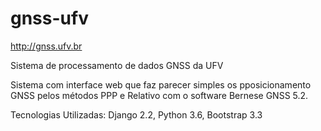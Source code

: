 # gnss-ufv
http://gnss.ufv.br

Sistema de processamento de dados GNSS da UFV

Sistema com interface web que faz parecer simples os pposicionamento GNSS pelos métodos PPP e Relativo com o software Bernese GNSS 5.2.

Tecnologias Utilizadas: Django 2.2, Python 3.6, Bootstrap 3.3

